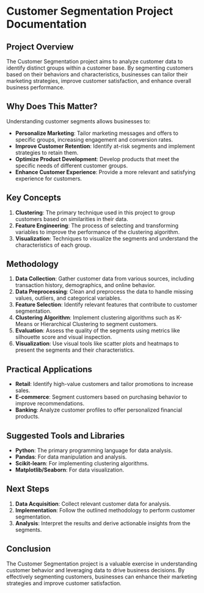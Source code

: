 # Customer Segmentation Project Documentation

## Project Overview

The Customer Segmentation project aims to analyze customer data to identify distinct groups within a customer base. By segmenting customers based on their behaviors and characteristics, businesses can tailor their marketing strategies, improve customer satisfaction, and enhance overall business performance.

## Why Does This Matter?

Understanding customer segments allows businesses to:
- **Personalize Marketing**: Tailor marketing messages and offers to specific groups, increasing engagement and conversion rates.
- **Improve Customer Retention**: Identify at-risk segments and implement strategies to retain them.
- **Optimize Product Development**: Develop products that meet the specific needs of different customer groups.
- **Enhance Customer Experience**: Provide a more relevant and satisfying experience for customers.

## Key Concepts

1. **Clustering**: The primary technique used in this project to group customers based on similarities in their data.
2. **Feature Engineering**: The process of selecting and transforming variables to improve the performance of the clustering algorithm.
3. **Visualization**: Techniques to visualize the segments and understand the characteristics of each group.

## Methodology

1. **Data Collection**: Gather customer data from various sources, including transaction history, demographics, and online behavior.
2. **Data Preprocessing**: Clean and preprocess the data to handle missing values, outliers, and categorical variables.
3. **Feature Selection**: Identify relevant features that contribute to customer segmentation.
4. **Clustering Algorithm**: Implement clustering algorithms such as K-Means or Hierarchical Clustering to segment customers.
5. **Evaluation**: Assess the quality of the segments using metrics like silhouette score and visual inspection.
6. **Visualization**: Use visual tools like scatter plots and heatmaps to present the segments and their characteristics.

## Practical Applications

- **Retail**: Identify high-value customers and tailor promotions to increase sales.
- **E-commerce**: Segment customers based on purchasing behavior to improve recommendations.
- **Banking**: Analyze customer profiles to offer personalized financial products.

## Suggested Tools and Libraries

- **Python**: The primary programming language for data analysis.
- **Pandas**: For data manipulation and analysis.
- **Scikit-learn**: For implementing clustering algorithms.
- **Matplotlib/Seaborn**: For data visualization.

## Next Steps

1. **Data Acquisition**: Collect relevant customer data for analysis.
2. **Implementation**: Follow the outlined methodology to perform customer segmentation.
3. **Analysis**: Interpret the results and derive actionable insights from the segments.

## Conclusion

The Customer Segmentation project is a valuable exercise in understanding customer behavior and leveraging data to drive business decisions. By effectively segmenting customers, businesses can enhance their marketing strategies and improve customer satisfaction.